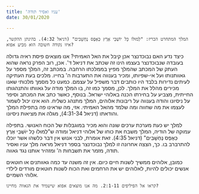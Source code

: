 ```yaml
---
title: 'עניו ואסיר תודה'
date: 30/01/2020

---
```


`המלך המתחרט הכריז: "לְמוּלוֹ כָּל יוֹשְׁבֵי אֶרֶץ כְּאֶפֶס נֶחְשָׁבִים" (דניאל 4:32). בהינתן ההקשר, איזו נקודה חשובה הוא מביע אפוא?`

כיצד נדע האם נבוכדנצר אכן קיבל את האל האמיתי? אנו מוצאים פיסת ראיה גדולה בעובדה שנבוכדנצר בעצמו הינו זה שכתב את דניאל ד'. אכן, רוב הפרק נראה שהוא העתק של המכתב שהמלך מפיץ בממלכתו הרחבה.  במכתב זה, המלך מספר על גאוותנותו ועל אי-שפיותו, ומכיר בענווה את התערבות ה' בחייו. מלכים בעת העתיקה לעיתים נדירות בלבד היו כותבים דבר משפיל על עצמם. כמעט כל מסמך מלכותי שאנו מכירים מהלל את המלך. לכן, מסמך כמו זה, בו המלך מודה על גאוותו והתנהגותו החייתית, מצביע על בחירתו הכנה באלוהי ישראל. בנוסף, כאשר כתב את המכתב וסיפר על ניסיונו והודה בענווה על ריבונות אלוהים, המלך מתנהג כשליח. הוא אינו יכול לשמור לעצמו את מה שחווה ומה שלמד מהאל האמיתי. אזי, מה שראינו פה בתפילת המלך והודאתו (דניאל 4:31-34), מגלה את מציאות ניסיונו.

למלך יש כעת מערכת ערכים שונה והוא מכיר במוגבלות של הכוח האנושי. בתפילה עמוקה של הודיה, המלך משבח את כוחו של אלוהי דניאל ומודה ש"לְמוּלוֹ כָּל יוֹשְׁבֵי אֶרֶץ כְּאֶפֶס נֶחְשָׁבִים" (דניאל 4:35). זאת אומרת, לבני אנוש אין דבר כלשהו אשר יוכלו להתרברב בו. כך, הצצה אחרונה זו למלך נבוכדנצר בספר דניאל מראה מלך עניו ואסיר תודה, מזמר את תשבחות ה' ומזהיר אותנו נגד גאווה.

כמובן, אלוהים ממשיך לשנות חיים כיום. אין זה משנה עד כמה גאוותנים או חוטאים אנשים יכולים להיות, לאלוהים יש את הרחמים ואת הכוח לשנות חוטאים מורדים לילדי אלוהי השמיים. 

`קראו אל הפיליפים 2:1-11. מה אנו מוצאים אפוא שישמיד את הגאווה מחיינו?`